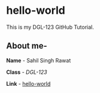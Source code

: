 # hello-world
This is my DGL-123 GitHub Tutorial.
## About me-
__Name__ - Sahil Singh Rawat

__Class__ - _DGL-123_

__Link__ - [ hello-world](https://github.com/sahilsrawat27/hello-world)
